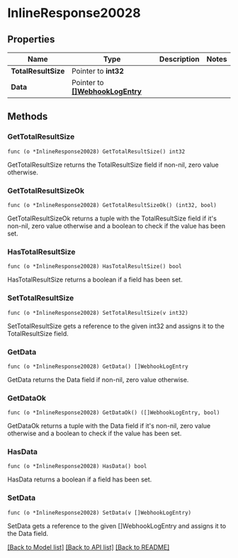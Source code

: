 # InlineResponse20028

## Properties

Name | Type | Description | Notes
------------ | ------------- | ------------- | -------------
**TotalResultSize** | Pointer to **int32** |  | 
**Data** | Pointer to [**[]WebhookLogEntry**](WebhookLogEntry.md) |  | 

## Methods

### GetTotalResultSize

`func (o *InlineResponse20028) GetTotalResultSize() int32`

GetTotalResultSize returns the TotalResultSize field if non-nil, zero value otherwise.

### GetTotalResultSizeOk

`func (o *InlineResponse20028) GetTotalResultSizeOk() (int32, bool)`

GetTotalResultSizeOk returns a tuple with the TotalResultSize field if it's non-nil, zero value otherwise
and a boolean to check if the value has been set.

### HasTotalResultSize

`func (o *InlineResponse20028) HasTotalResultSize() bool`

HasTotalResultSize returns a boolean if a field has been set.

### SetTotalResultSize

`func (o *InlineResponse20028) SetTotalResultSize(v int32)`

SetTotalResultSize gets a reference to the given int32 and assigns it to the TotalResultSize field.

### GetData

`func (o *InlineResponse20028) GetData() []WebhookLogEntry`

GetData returns the Data field if non-nil, zero value otherwise.

### GetDataOk

`func (o *InlineResponse20028) GetDataOk() ([]WebhookLogEntry, bool)`

GetDataOk returns a tuple with the Data field if it's non-nil, zero value otherwise
and a boolean to check if the value has been set.

### HasData

`func (o *InlineResponse20028) HasData() bool`

HasData returns a boolean if a field has been set.

### SetData

`func (o *InlineResponse20028) SetData(v []WebhookLogEntry)`

SetData gets a reference to the given []WebhookLogEntry and assigns it to the Data field.


[[Back to Model list]](../README.md#documentation-for-models) [[Back to API list]](../README.md#documentation-for-api-endpoints) [[Back to README]](../README.md)


